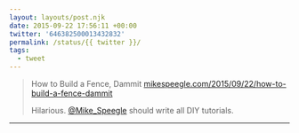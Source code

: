 ```yaml
---
layout: layouts/post.njk
date: 2015-09-22 17:56:11 +00:00
twitter: '646382500013432832'
permalink: /status/{{ twitter }}/
tags: 
  - tweet
---
```


> How to Build a Fence, Dammit [mikespeegle.com/2015/09/22/how-to-build-a-fence-dammit](http://mikespeegle.com/2015/09/22/how-to-build-a-fence-dammit/)
> 
> Hilarious. [@Mike_Speegle](https://twitter.com/Mike_Speegle) should write all DIY tutorials.

---
